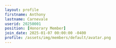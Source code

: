 ```yaml
---
layout: profile
firstname: Anthony
lastname: Carnevale
userid: 20250001
position: [Honorary Member]
join_date: 2025-01-07 00:00:00 -0400
profile: /assets/img/members/default/avatar.png
---
```

